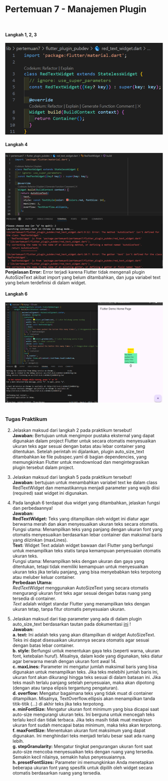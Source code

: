 # **Pertemuan 7 - Manajemen Plugin**
<br>

#### **Langkah 1, 2, 3**
![](images/01.png)

#### **Langkah 4**
![](images/02.png) <br>
**Penjelasan Error:** Error terjadi karena Flutter tidak mengenali plugin AutoSizeText akibat import yang belum ditambahkan, dan juga variabel text yang belum terdefinisi di dalam widget.

#### **Langkah 6**
![](images/03.png) <br><br>

### **Tugas Praktikum**
2. Jelaskan maksud dari langkah 2 pada praktikum tersebut! <br>
**Jawaban:** Bertujuan untuk mengimpor pustaka eksternal yang dapat digunakan dalam project Flutter untuk secara otomatis menyesuaikan ukuran teks agar sesuai dengan batas atau lebar container yang ditentukan. Setelah perintah ini dijalankan, plugin auto_size_text ditambahkan ke file pubspec.yaml di bagian dependencies, yang memungkinkan Flutter untuk mendownload dan mengintegrasikan plugin tersebut dalam project. <br>

3. Jelaskan maksud dari langkah 5 pada praktikum tersebut! <br>
**Jawaban:** bertujuan untuk menambahkan variabel text ke dalam class RedTextWidget dan memastikannya menjadi parameter yang wajib diisi (required) saat widget ini digunakan. <br>

4. Pada langkah 6 terdapat dua widget yang ditambahkan, jelaskan fungsi dan perbedaannya! <br>
**Jawaban:** <br>
**RedTextWidget:** Teks yang ditampilkan oleh widget ini diatur agar berwarna merah dan akan menyesuaikan ukuran teks secara otomatis.<br>Fungsi utama: Menampilkan teks yang panjang dengan ukuran font yang otomatis menyesuaikan berdasarkan lebar container dan maksimal baris yang diizinkan (maxLines). <br>
**Text:** Widget Text adalah widget bawaan dari Flutter yang berfungsi untuk menampilkan teks statis tanpa kemampuan penyesuaian otomatis ukuran teks.<br>
Fungsi utama: Menampilkan teks dengan ukuran dan gaya yang ditentukan, tetapi tidak memiliki kemampuan untuk menyesuaikan ukuran teks jika terlalu panjang, yang bisa menyebabkan teks terpotong atau meluber keluar container. <br>
**Perbedaan Utama:** <br>
*RedTextWidget* menggunakan AutoSizeText yang secara otomatis mengurangi ukuran font teks agar sesuai dengan batas ruang yang tersedia di container. <br>
*Text* adalah widget standar Flutter yang menampilkan teks dengan ukuran tetap, tanpa fitur otomatis penyesuaian ukuran.<br>
5. Jelaskan maksud dari tiap parameter yang ada di dalam plugin auto_size_text berdasarkan tautan pada dokumentasi [ini](https://pub.dev/documentation/auto_size_text/latest/) ! <br>
**Jawaban:** <br>
**a. text:** Ini adalah teks yang akan ditampilkan di widget AutoSizeText. Teks ini dapat disesuaikan ukurannya secara otomatis agar sesuai dengan batas lebar container. <br>
**b. style:** Berfungsi untuk menentukan gaya teks (seperti warna, ukuran font, ketebalan huruf). Misalnya, dalam kode yang digunakan, teks diatur agar berwarna merah dengan ukuran font awal 14. <br>
**c. maxLines:** Parameter ini mengatur jumlah maksimal baris yang bisa digunakan untuk menampilkan teks. Jika teks melebihi jumlah baris ini, ukuran font akan dikurangi hingga teks sesuai di dalam batasan ini. Jika teks masih terlalu panjang setelah penyesuaian, maka akan dipotong (dengan atau tanpa elipsis tergantung pengaturan). <br>
**d. overflow:** Mengatur bagaimana teks yang tidak muat di container ditampilkan. Misalnya, TextOverflow.ellipsis akan menampilkan tanda titik-titik (...) di akhir teks jika teks terpotong. <br>
**e. minFontSize:** Mengatur ukuran font minimum yang bisa dicapai saat auto-size mengurangi ukuran teks. Ini berguna untuk mencegah teks terlalu kecil dan tidak terbaca. Jika teks masih tidak muat meskipun ukuran font sudah mencapai batas minimum, maka teks akan terpotong. <br>
**f. maxFontSize:** Menentukan ukuran font maksimum yang dapat digunakan. Ini menghindari teks menjadi terlalu besar saat ada ruang lebih. <br>
**g. stepGranularity:** Mengatur tingkat pengurangan ukuran font saat auto-size mencoba menyesuaikan teks dengan ruang yang tersedia. Semakin kecil nilainya, semakin halus penyesuaiannya. <br>
**h. presetFontSizes:** Parameter ini memungkinkan Anda menetapkan beberapa ukuran font yang spesifik untuk dipilih oleh widget secara otomatis berdasarkan ruang yang tersedia.